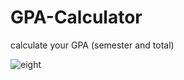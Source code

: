 # GPA-Calculator

calculate your GPA (semester and total)

![eight](https://user-images.githubusercontent.com/69516726/220715997-b8170290-93fa-4139-bd3a-4291265697fd.png)
